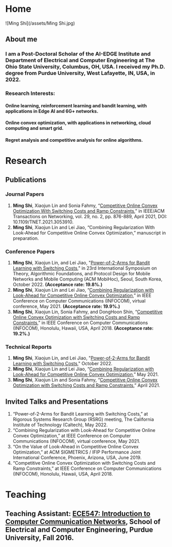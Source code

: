 # Home
![Ming Shi](/assets/Ming Shi.jpg)
## About me

### I am a Post-Doctoral Scholar of the AI-EDGE Institute and Department of Electrical and Computer Engineering at The Ohio State University, Columbus, OH, USA. I received my Ph.D. degree from Purdue University, West Lafayette, IN, USA, in 2022.

### Research Interests:
#### Online learning, reinforcement learning and bandit learning, with applications in Edge AI and 6G+ networks.
#### Online convex optimization, with applications in networking, cloud computing and smart grid.
#### Regret analysis and competitive analysis for online algorithms.

# Research
## Publications

### Journal Papers
1. **Ming Shi**, Xiaojun Lin and Sonia Fahmy, “[Competitive Online Convex Optimization With Switching Costs and Ramp Constraints](https://par.nsf.gov/servlets/purl/10300527),” in IEEE/ACM Transactions on Networking, vol. 29, no. 2, pp. 876-889, April 2021, DOI: 10.1109/TNET.2021.3053910.
2. **Ming Shi**, Xiaojun Lin and Lei Jiao, “Combining Regularization With Look-Ahead for Competitive Online Convex Optimization,” manuscript in preparation.

### Conference Papers
1. **Ming Shi**, Xiaojun Lin, and Lei Jiao, "[Power-of-2-Arms for Bandit Learning with Switching Costs](https://ix.cs.uoregon.edu/~jiao/publications/mobihoc22.pdf)," in 23rd International Symposium on Theory, Algorithmic Foundations, and Protocol Design for Mobile Networks and Mobile Computing (ACM MobiHoc), Seoul, South Korea, October 2022. **(Acceptance rate: 19.8%.)**
2. **Ming Shi**, Xiaojun Lin and Lei Jiao, “[Combining Regularization with Look-Ahead for Competitive Online Convex Optimization](https://ix.cs.uoregon.edu/~jiao/publications/infocom21b.pdf),” in IEEE Conference on Computer Communications (INFOCOM), virtual conference, May 2021. **(Acceptance rate: 19.9%.)**
3. **Ming Shi**, Xiaojun Lin, Sonia Fahmy, and DongHoon Shin, “[Competitive Online Convex Optimization with Switching Costs and Ramp Constraints](https://www.cs.purdue.edu/homes/fahmy/papers/infocom2018.pdf),” in IEEE Conference on Computer Communications (INFOCOM), Honolulu, Hawaii, USA, April 2018. **(Acceptance rate: 19.2%.)**

### Technical Reports
1. **Ming Shi**, Xiaojun Lin, and Lei Jiao, "[Power-of-2-Arms for Bandit Learning with Switching Costs](https://engineering.purdue.edu/~linx/)," October 2022.
2. **Ming Shi**, Xiaojun Lin and Lei Jiao, “[Combining Regularization with Look-Ahead for Competitive Online Convex Optimization](https://engineering.purdue.edu/~linx/paper/infocom21-rla-tech.pdf),” May 2021.
3. **Ming Shi**, Xiaojun Lin and Sonia Fahmy, “[Competitive Online Convex Optimization with Switching Costs and Ramp Constraints](https://engineering.purdue.edu/~linx/paper/infocom18-oco.pdf),” April 2021.

## Invited Talks and Presentations
1. “Power-of-2-Arms for Bandit Learning with Switching Costs,” at Rigorous Systems Research Group (RSRG) meeting, The California Institute of Technology (Caltech), May 2022.
2. “Combining Regularization with Look-Ahead for Competitive Online Convex Optimization,” at IEEE Conference on Computer Communications (INFOCOM), virtual conference, May 2021.
3. “On the Value of Look-Ahead in Competitive Online Convex Optimization,” at ACM SIGMETRICS / IFIP Performance Joint International Conference, Phoenix, Arizona, USA, June 2019.
4. “Competitive Online Convex Optimization with Switching Costs and Ramp Constraints,” at IEEE Conference on Computer Communications (INFOCOM), Honolulu, Hawaii, USA, April 2018.


# Teaching
## Teaching Assistant: [ECE547: Introduction to Computer Communication Networks](https://engineering.purdue.edu/~ee547/), School of Electrical and Computer Engineering, Purdue University, Fall 2016.
